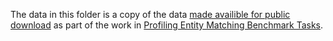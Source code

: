 The data in this folder is a copy of the data [made availible for public download](https://data.dws.informatik.uni-mannheim.de/benchmarkmatchingtasks/index.html) as part of the work in [Profiling Entity Matching Benchmark Tasks](https://doi.org/10.1145/3340531.3412781).
